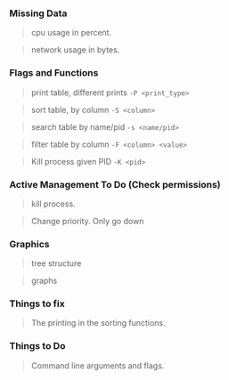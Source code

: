 ### Missing Data
> cpu usage in percent.

> network usage in bytes.

### Flags and Functions
> print table, different prints         `-P <print_type>`

> sort table, by column                 `-S <column>`

> search table by name/pid              `-s <name/pid>`

> filter table by column                `-F <column> <value>`

> Kill process given PID                `-K <pid>`

### Active Management To Do (Check permissions)
> kill process.

> Change priority. Only go down

### Graphics
> tree structure

>  graphs

### Things to fix

> The printing in the sorting functions.

### Things to Do

> Command line arguments and flags.

